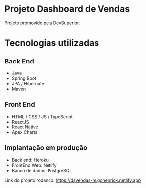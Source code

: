 # Projeto Dashboard de Vendas

Projeto promovido pela DevSuperior.

# Tecnologias utilizadas
## Back End
- Java
- Spring Boot
- JPA / Hibernate
- Maven

## Front End
- HTML / CSS / JS / TypeScript
- ReactJS
- React Native
- Apex Charts

## Implantação em produção
- Back end: Heroku
- FrontEnd Web: Netlify
- Banco de dados: PostgreSQL

Link do projeto rodando: https://dsvendas-hugohenrick.netlify.app
